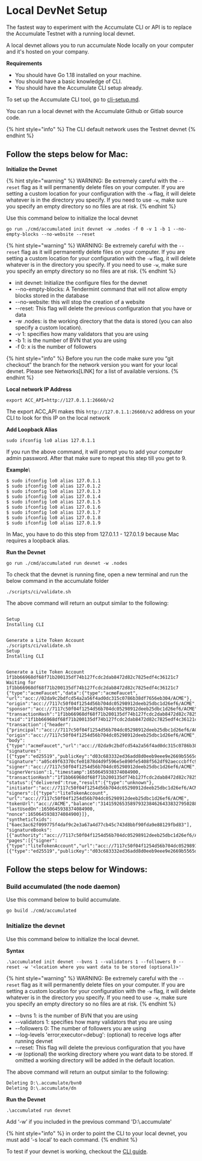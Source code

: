 # Local DevNet Setup

The fastest way to experiment with the Accumulate CLI or API is to replace the Accumulate Testnet with a running local devnet.&#x20;

&#x20;A local devnet allows you to run accumulate Node locally on your computer and it's hosted on your company.&#x20;

&#x20;

**Requirements**&#x20;

* You should have Go 1.18 installed on your machine.&#x20;
* You should have a basic knowledge of CLI.&#x20;
* You should have the Accumulate CLI setup already.&#x20;

To set up the Accumulate CLI tool, go to [cli-setup.md](../cli/cli-setup.md "mention").&#x20;

You can run a local devnet with the Accumulate Github or Gitlab source code. &#x20;

{% hint style="info" %}
The CLI default network uses the Testnet devnet
{% endhint %}

## **Follow the steps below for Mac:**&#x20;

&#x20;

**Initialize the Devnet**&#x20;

{% hint style="warning" %}
WARNING: Be extremely careful with the `--reset` flag as it will permanently delete files on your computer. If you are setting a custom location for your configuration with the `-w` flag, it will delete whatever is in the directory you specify. If you need to use `-w`, make sure you specify an empty directory so no files are at risk.
{% endhint %}

Use this command below to initialize the local devnet&#x20;

```
go run ./cmd/accumulated init devnet -w .nodes -f 0 -v 1 -b 1 --no-empty-blocks --no-website --reset 
```
{% hint style="warning" %}
WARNING: Be extremely careful with the `--reset` flag as it will permanently delete files on your computer. If you are setting a custom location for your configuration with the `-w` flag, it will delete whatever is in the directory you specify. If you need to use `-w`, make sure you specify an empty directory so no files are at risk.
{% endhint %}

* init devnet: Initialize the configure files for the devnet &#x20;
* \--no-empty-blocks: A Tendermint command that will not allow empty blocks stored in the database&#x20;
* \--no-website: this will stop the creation of a website&#x20;
* \--reset: This flag will delete the previous configuration that you have or data&#x20;
* \-w .nodes: is the working directory that the data is stored (you can also specify a custom location).&#x20;
* \-v 1: specifies how many validators that you are using&#x20;
* \-b 1: is the number of BVN that you are using&#x20;
* \-f 0: x is the number of followers&#x20;

{% hint style="info" %}
Before you run the code make sure you “git checkout” the branch for the network version you want for your local devnet. Please see Networks\[LINK] for a list of available versions.&#x20;
{% endhint %}

**Local network IP Address**&#x20;

```
export ACC_API=http://127.0.1.1:26660/v2 
```

The export ACC\_API makes this `http://127.0.1.1:26660/v2` address on your CLI to look for this IP on the local network&#x20;

**Add Loopback Alias**&#x20;

```
sudo ifconfig lo0 alias 127.0.1.1 
```

If you run the above command, it will prompt you to add your computer admin password. After that make sure to repeat this step till you get to 9.&#x20;

**Example**\


```
$ sudo ifconfig lo0 alias 127.0.1.1  
$ sudo ifconfig lo0 alias 127.0.1.2 
$ sudo ifconfig lo0 alias 127.0.1.3 
$ sudo ifconfig lo0 alias 127.0.1.4 
$ sudo ifconfig lo0 alias 127.0.1.5 
$ sudo ifconfig lo0 alias 127.0.1.6 
$ sudo ifconfig lo0 alias 127.0.1.7 
$ sudo ifconfig lo0 alias 127.0.1.8 
$ sudo ifconfig lo0 alias 127.0.1.9  
```

In Mac, you have to do this step from 127.0.1.1 - 127.0.1.9 because Mac requires a loopback alias.&#x20;

**Run the Devnet**&#x20;

```
go run ./cmd/accumulated run devnet -w .nodes 
```

To check that the devnet is running fine, open a new terminal and run the below command in the accumulate folder&#x20;

```
./scripts/ci/validate.sh 
```

The above command will return an output similar to the following:&#x20;

```

Setup 
Installing CLI 
 
 
Generate a Lite Token Account 
./scripts/ci/validate.sh 
Setup 
Installing CLI 
 
 
Generate a Lite Token Account 
1f1bb66968df68f71b200135df74b127fcdc2dab8472d82c7825edf4c36121c7 
Waiting for 1f1bb66968df68f71b200135df74b127fcdc2dab8472d82c7825edf4c36121c7 
{"type":"acmeFaucet","data":{"type":"acmeFaucet", 
"url":"acc://02da9c2bdfcd54a2a56f4ad0dc315c0786b38df7656eb304/ACME"}, 
"origin":"acc://7117c50f04f1254d56b704dc05298912deeb25dbc1d26ef6/ACME", 
"sponsor":"acc://7117c50f04f1254d56b704dc05298912deeb25dbc1d26ef6/ACME", 
"transactionHash":"1f1bb66968df68f71b200135df74b127fcdc2dab8472d82c7825edf4c36121c7", 
"txid":"1f1bb66968df68f71b200135df74b127fcdc2dab8472d82c7825edf4c36121c7", 
"transaction":{"header":{"principal":"acc://7117c50f04f1254d56b704dc05298912deeb25dbc1d26ef6/ACME", 
"origin":"acc://7117c50f04f1254d56b704dc05298912deeb25dbc1d26ef6/ACME","initiator":"dd4602c69be84ef506b30252fe6d149aef6b1c5890958b746cb96a4ee42aa886"}, 
"body":{"type":"acmeFaucet","url":"acc://02da9c2bdfcd54a2a56f4ad0dc315c0786b38df7656eb304/ACME"}}, 
"signatures":[{"type":"ed25519","publicKey":"d03c683332ed36add8d0eeb9eee9e2669b5565decec03acc43d762f3f79f49c2", 
"signature":"a05c49f63370cfe01878d4d9f596e5e890fe5408f562df92aecccbffc9e6ec35e798423b3ddfb3e3ce01d4f4646f0140c8938bc8e84a88f5f1e8dd6d44e9db00", 
"signer":"acc://7117c50f04f1254d56b704dc05298912deeb25dbc1d26ef6/ACME", 
"signerVersion":1,"timestamp":1650645938374084900, 
"transactionHash":"1f1bb66968df68f71b200135df74b127fcdc2dab8472d82c7825edf4c36121c7"}], 
"status":{"delivered":true,"result":{"type":"unknown"}, 
"initiator":"acc://7117c50f04f1254d56b704dc05298912deeb25dbc1d26ef6/ACME", 
"signers":[{"type":"liteTokenAccount", 
"url":"acc://7117c50f04f1254d56b704dc05298912deeb25dbc1d26ef6/ACME", 
"tokenUrl":"acc://ACME","balance":"314159265358979323846264338327950288419716939937510582097494459", 
"lastUsedOn":1650645938374084900, 
"nonce":1650645938374084900}]}, 
"syntheticTxids":["6aec3ac62f099775f4daf9c2e3a67a4d77cb45c743d8bbf90fda9e88129fbd83"], 
"signatureBooks":[{"authority":"acc://7117c50f04f1254d56b704dc05298912deeb25dbc1d26ef6/ACME", 
"pages":[{"signer":{"type":"liteTokenAccount","url":"acc://7117c50f04f1254d56b704dc05298912deeb25dbc1d26ef6/ACME"},"signatures":[{"type":"ed25519","publicKey":"d03c683332ed36add8d0eeb9eee9e2669b5565decec03acc43d762f3f79f49c2","signature":"a05c49f63370cfe01878d4d9f596e5e890fe5408f562df92aecccbffc9e6ec35e798423b3ddfb3e3ce01d4f4646f0140c8938bc8e84a88f5f1e8dd6d44e9db00","signer":"acc://7117c50f04f1254d56b704dc05298912deeb25dbc1d26ef6/ACME","signerVersion":1,"timestamp":1650645938374084900,"transactionHash":"1f1bb66968df68f71b200135df74b127fcdc2dab8472d82c7825edf4c36121c7"}]}]}]} 
```

## **Follow the steps below for Windows:**&#x20;

&#x20;

### **Build accumulated (the node daemon)**&#x20;

Use this command below to build accumulate.&#x20;

```
go build ./cmd/accumulated 
```

### **Initialize the devnet**

Use this command below to initialize the local devnet.&#x20;

**Syntax**&#x20;

```
.\accumulated init devnet --bvns 1 --validators 1 --followers 0 --reset -w '<location where you want data to be stored (optional)>'
```
{% hint style="warning" %}
WARNING: Be extremely careful with the `--reset` flag as it will permanently delete files on your computer. If you are setting a custom location for your configuration with the `-w` flag, it will delete whatever is in the directory you specify. If you need to use `-w`, make sure you specify an empty directory so no files are at risk.
{% endhint %}

* \--bvns 1: is the number of BVN that you are using&#x20;
* \--validators 1: specifies how many validators that you are using&#x20;
* \--followers 0: The number of followers you are using&#x20;
* \--log-levels 'error;executor=debug': (optional) to receive logs after running devnet&#x20;
* \--reset: This flag will delete the previous configuration that you have &#x20;
* \-w (optional) the working directory where you want data to be stored. If omitted a working directory will be added in the default location.

The above command will return an output similar to the following:&#x20;

```
Deleting D:\.accumulate/bvn0 
Deleting D:\.accumulate/dn  
```

**Run the Devnet**&#x20;

```
.\accumulated run devnet 
```

Add ‘-w’ if you included in the previous command 'D:\\.accumulate'&#x20;

{% hint style="info" %}
in order to point the CLI to your local devnet, you must add ‘-s local’ to each command.
{% endhint %}

To test if your devnet is working, checkout the [CLI guide](https://docs.accumulatenetwork.io/accumulate/cli/cli-reference).&#x20;
